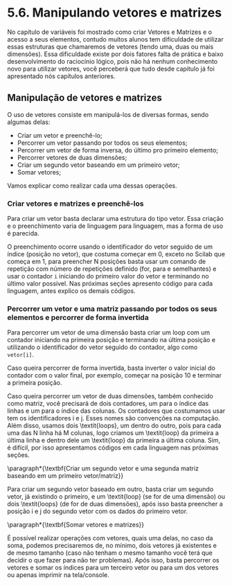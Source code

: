 # 5.6. Manipulando vetores e matrizes

No capítulo de variáveis foi mostrado como criar Vetores e Matrizes e o acesso a seus elementos, contudo muitos alunos tem dificuldade de utilizar essas estruturas que chamaremos de vetores (tendo uma, duas ou mais dimensões). Essa dificuldade existe por dois fatores falta de prática e baixo desenvolvimento do raciocínio lógico, pois não há nenhum conhecimento novo para utilizar vetores, você perceberá que tudo desde capítulo já foi apresentado nós capítulos anteriores.

## Manipulação de vetores e matrizes

O uso de vetores consiste em manipulá-los de diversas formas, sendo algumas delas:

* Criar um vetor e preenchê-lo;
* Percorrer um vetor passando por todos os seus elementos;
* Percorrer um vetor de forma inversa, do último pro primeiro elemento;
* Percorrer vetores de duas dimensões;
* Criar um segundo vetor baseando em um primeiro vetor;
* Somar vetores;

Vamos explicar como realizar cada uma dessas operações. 

### Criar vetores e matrizes e preenchê-los

Para criar um vetor basta declarar uma estrutura do tipo vetor. Essa criação e o preenchimento varia de linguagem para linguagem, mas a forma de uso é parecida.

O preenchimento ocorre usando o identificador do vetor seguido de um índice (posição no vetor), que costuma começar em 0, exceto no Scilab que começa em 1, para preencher N posições basta usar um comando de repetição com número de repetições definido (for, para e semelhantes) e usar o contador `i` iniciando do primeiro valor do vetor e terminando no último valor possível. Nas próximas seções apresento código para cada linguagem, antes explico os demais códigos.

### Percorrer um vetor e uma matriz passando por todos os seus elementos e percorrer de forma invertida

Para percorrer um vetor de uma dimensão basta criar um loop com um contador iniciando na primeira posição e terminando na última posição e utilizando o identificador do vetor seguido do contador, algo como `vetor[i]`.

Caso queira percorrer de forma invertida, basta inverter o valor inicial do contador com o valor final, por exemplo, começar na posição 10 e terminar a primeira posição.

Caso queira percorrer um vetor de duas dimensões, também conhecido como matriz, você precisará de dois contadores, um para o índice das linhas e um para o índice das colunas. Os contadores que costumamos usar tem os identificadores i e j. Esses nomes são convenções na computação. Além disso, usamos dois \textit{loops}, um dentro do outro, pois para cada uma das N linha há M colunas, logo criamos um \textit{loop} da primeira a última linha e dentro dele um \textit{loop} da primeira a última coluna. Sim, é difícil, por isso apresentamos códigos em cada linguagem nas próximas seções.



\paragraph\*{\textbf{Criar um segundo vetor e uma segunda matriz baseando em um primeiro vetor/matriz}}



Para criar um segundo vetor baseado em outro, basta criar um segundo vetor, já existindo o primeiro, e um \textit{loop} (se for de uma dimensão) ou dois \textit{loops} (de for de duas dimensões), após isso basta preencher a posição i e j do segundo vetor com os dados do primeiro vetor.



\paragraph\*{\textbf{Somar vetores e matrizes}}

É possível realizar operações com vetores, quais uma delas, no caso da soma, podemos precisaremos de, no mínimo, dois vetores já existentes e de mesmo tamanho (caso não tenham o mesmo tamanho você terá que decidir o que fazer para não ter problemas). Após isso, basta percorrer os vetores e somar os índices para um terceiro vetor ou para um dos vetores ou apenas imprimir na tela/console.
